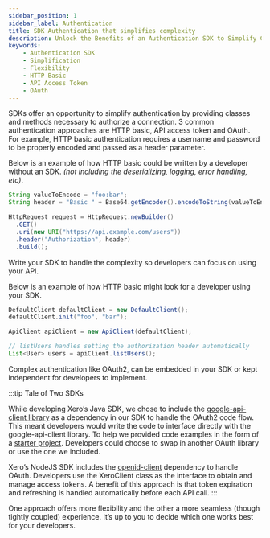```yaml
---
sidebar_position: 1
sidebar_label: Authentication
title: SDK Authentication that simplifies complexity
description: Unlock the Benefits of an Authentication SDK to Simplify Complexity and Offer Flexibility to Developers. Streamline Authentication with SDKs Designed for HTTP Basic, API Access Token and OAuth.
keywords: 
    - Authentication SDK
    - Simplification
    - Flexibility
    - HTTP Basic
    - API Access Token
    - OAuth
---
```


SDKs offer an opportunity to simplify authentication by providing classes and methods necessary to authorize a connection. 3 common authentication approaches are HTTP basic, API access token and OAuth. For example, HTTP basic authentication requires a username and password to be properly encoded and passed as a header parameter.

Below is an example of how HTTP basic could be written by a developer without an SDK. *(not including the deserializing, logging, error handling, etc)*.

``` java
String valueToEncode = "foo:bar";
String header = "Basic " + Base64.getEncoder().encodeToString(valueToEncode.getBytes());

HttpRequest request = HttpRequest.newBuilder()
  .GET()
  .uri(new URI("https://api.example.com/users"))
  .header("Authorization", header)
  .build();    
```

Write your SDK to handle the complexity so developers can focus on using your API. 

Below is an example of how HTTP basic might look for a developer using your SDK.

```java
DefaultClient defaultClient = new DefaultClient();
defaultClient.init("foo", "bar");

ApiClient apiClient = new ApiClient(defaultClient);

// listUsers handles setting the authorization header automatically
List<User> users = apiClient.listUsers();
```

Complex authentication like OAuth2, can be embedded in your SDK or kept independent for developers to implement.

:::tip Tale of Two SDKs

While developing Xero’s Java SDK, we chose to include the [google-api-client library](https://mvnrepository.com/artifact/com.google.api-client/google-api-client) as a dependency in our SDK to handle the OAuth2 code flow. This meant developers would write the code to interface directly with the google-api-client library. To help we provided code examples in the form of a [starter project](https://github.com/XeroAPI/xero-java-oauth2-starter). Developers could choose to swap in another OAuth library or use the one we included.

Xero’s NodeJS SDK includes the [openid-client](https://www.npmjs.com/package/openid-client) dependency to handle OAuth. Developers use the XeroClient class as the interface to obtain and manage access tokens. A benefit of this approach is that token expiration and refreshing is handled automatically before each API call. 
:::

One approach offers more flexibility and the other a more seamless (though tightly coupled) experience. It’s up to you to decide which one works best for your developers.

 
